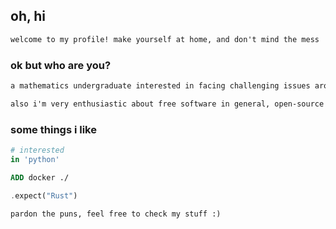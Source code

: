 ## oh, hi

``` txt
welcome to my profile! make yourself at home, and don't mind the mess
```
### ok but who are you?

``` txt
a mathematics undergraduate interested in facing challenging issues around data
```

``` txt
also i'm very enthusiastic about free software in general, open-source and fair by extension.
```

### some things i like

``` Python
# interested
in 'python'
```
``` Dockerfile
ADD docker ./
```
``` Rust
.expect("Rust")
```
``` txt
pardon the puns, feel free to check my stuff :)
```
